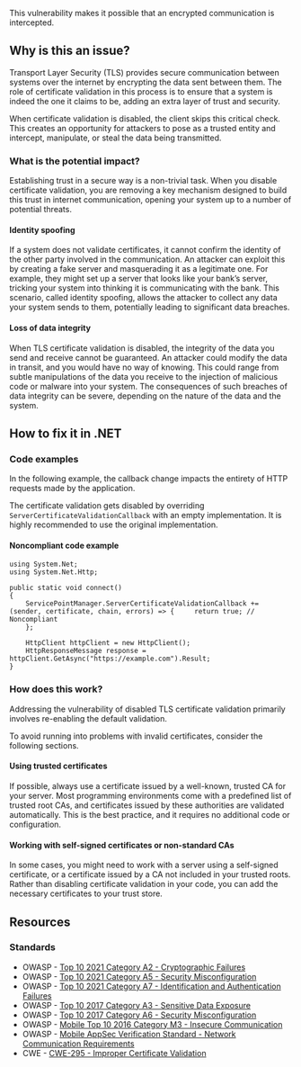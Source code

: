 This vulnerability makes it possible that an encrypted communication is intercepted.
 
## Why is this an issue?
 
Transport Layer Security (TLS) provides secure communication between systems over the internet by encrypting the data sent between them. The role of certificate validation in this process is to ensure that a system is indeed the one it claims to be, adding an extra layer of trust and security.
 
When certificate validation is disabled, the client skips this critical check. This creates an opportunity for attackers to pose as a trusted entity and intercept, manipulate, or steal the data being transmitted.
 
### What is the potential impact?
 
Establishing trust in a secure way is a non-trivial task. When you disable certificate validation, you are removing a key mechanism designed to build this trust in internet communication, opening your system up to a number of potential threats.
 
#### Identity spoofing
 
If a system does not validate certificates, it cannot confirm the identity of the other party involved in the communication. An attacker can exploit this by creating a fake server and masquerading it as a legitimate one. For example, they might set up a server that looks like your bank’s server, tricking your system into thinking it is communicating with the bank. This scenario, called identity spoofing, allows the attacker to collect any data your system sends to them, potentially leading to significant data breaches.
 
#### Loss of data integrity
 
When TLS certificate validation is disabled, the integrity of the data you send and receive cannot be guaranteed. An attacker could modify the data in transit, and you would have no way of knowing. This could range from subtle manipulations of the data you receive to the injection of malicious code or malware into your system. The consequences of such breaches of data integrity can be severe, depending on the nature of the data and the system.
 
## How to fix it in .NET
 
### Code examples
 
In the following example, the callback change impacts the entirety of HTTP requests made by the application.
 
The certificate validation gets disabled by overriding `ServerCertificateValidationCallback` with an empty implementation. It is highly recommended to use the original implementation.
 
#### Noncompliant code example

    using System.Net;
    using System.Net.Http;
    
    public static void connect()
    {
        ServicePointManager.ServerCertificateValidationCallback += (sender, certificate, chain, errors) => {     return true; // Noncompliant
        };
    
        HttpClient httpClient = new HttpClient();
        HttpResponseMessage response = httpClient.GetAsync("https://example.com").Result;
    }

### How does this work?
 
Addressing the vulnerability of disabled TLS certificate validation primarily involves re-enabling the default validation.
 
To avoid running into problems with invalid certificates, consider the following sections.
 
#### Using trusted certificates
 
If possible, always use a certificate issued by a well-known, trusted CA for your server. Most programming environments come with a predefined list of trusted root CAs, and certificates issued by these authorities are validated automatically. This is the best practice, and it requires no additional code or configuration.
 
#### Working with self-signed certificates or non-standard CAs
 
In some cases, you might need to work with a server using a self-signed certificate, or a certificate issued by a CA not included in your trusted roots. Rather than disabling certificate validation in your code, you can add the necessary certificates to your trust store.
 
## Resources
 
### Standards
 
- OWASP - [Top 10 2021 Category A2 - Cryptographic Failures](https://owasp.org/Top10/A02_2021-Cryptographic_Failures/)
- OWASP - [Top 10 2021 Category A5 - Security Misconfiguration](https://owasp.org/Top10/A05_2021-Security_Misconfiguration/)
- OWASP - [Top 10 2021 Category A7 - Identification and
  Authentication Failures](https://owasp.org/Top10/A07_2021-Identification_and_Authentication_Failures/)
- OWASP - [Top 10 2017 Category A3 - Sensitive Data
  Exposure](https://owasp.org/www-project-top-ten/2017/A3_2017-Sensitive_Data_Exposure)
- OWASP - [Top 10 2017 Category A6 - Security
  Misconfiguration](https://owasp.org/www-project-top-ten/2017/A6_2017-Security_Misconfiguration)
- OWASP - [Mobile Top 10 2016 Category M3 - Insecure
  Communication](https://owasp.org/www-project-mobile-top-10/2016-risks/m3-insecure-communication)
- OWASP - [Mobile AppSec
  Verification Standard - Network Communication Requirements](https://mobile-security.gitbook.io/masvs/security-requirements/0x10-v5-network_communication_requirements)
- CWE - [CWE-295 - Improper Certificate Validation](https://cwe.mitre.org/data/definitions/295)